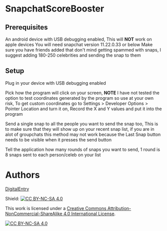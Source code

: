 # SnapchatScoreBooster

## Prerequisites
An android device with USB debugging enabled, This will **NOT** work on apple devices
You will need snapchat version 11.22.0.33 or below
Make sure you have friends added that don't mind getting spammed with snaps, I suggest adding 180-250 celebrities and sending the snap to them

## Setup
Plug in your device with USB debugging enabled

Pick how the program will click on your screen, **NOTE** I have not tested the option to test coordinates generated by the program so use at your own risk, To get custom coordinates go to Settings > Developer Options > Pointer Location and turn it on, Record the X and Y values and put it into the program

Send a single snap to all the people you want to send the snap too, This is to make sure that they will show up on your recent snap list, if you are in alot of groupchats this method may not work because the Last Snap button needs to be visible when it presses the send button

Tell the application how many rounds of snaps you want to send, 1 round is 8 snaps sent to each person/celeb on your list

# Authors
[DigitalEntry](https://github.com/DigitalEntry)


Shield: [![CC BY-NC-SA 4.0][cc-by-nc-sa-shield]][cc-by-nc-sa]

This work is licensed under a
[Creative Commons Attribution-NonCommercial-ShareAlike 4.0 International License][cc-by-nc-sa].

[![CC BY-NC-SA 4.0][cc-by-nc-sa-image]][cc-by-nc-sa]

[cc-by-nc-sa]: http://creativecommons.org/licenses/by-nc-sa/4.0/
[cc-by-nc-sa-image]: https://licensebuttons.net/l/by-nc-sa/4.0/88x31.png
[cc-by-nc-sa-shield]: https://img.shields.io/badge/License-CC%20BY--NC--SA%204.0-lightgrey.svg
